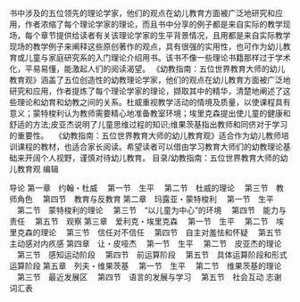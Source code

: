 书中涉及的五位领先的理论学家，他们的观点在幼儿教育方面被广泛地研究和应用，作者浓缩了每个理论学家的理论，而且书中分享的例子都是来自实际的教学现场，每个章节提供给读者有关该理论学家的生平背景情况，且用都是来自实际教学现场的教学例子来阐释这些原创著作的观点，具有很强的实用性，也可作为幼儿教育或儿童与家庭研究系的入门理论介绍用书。该书不像一些理论书籍那样过于学术化，平易易懂，能激起人们的阅读渴望。 《幼教指南：五位世界教育大师的幼儿教育观》涵盖了五位创造性的幼教理论学家，他们的观点在幼儿教育方面被广泛地研究和应用，作者提炼了每个理论学家的理论，撷取其中的精华，清楚地阐述了这些理论和幼育和幼教之间的关系。杜威重视教学活动的情境及质量，以使课程具有意义；蒙特梭利认为教师需要精心地准备教室环境；埃里克森提出使儿童的健康和舒适的方法;皮亚杰说明了儿童思维过程的知识;维果茨基指出教师和同侪对于学习的重要性。 　《幼教指南：五位世界教育大师的幼儿教育观》适合作为幼儿教师培训课程的教材，也适合家长阅读。希望读者可以借由学习教育大师们的幼教理论基础来开阔个人视野，谨慎对待幼儿教育。 目录/幼教指南：五位世界教育大师的幼儿教育观 编辑

导论 第一章　约翰・杜威 　第一节　生平 　第二节　杜威的理论 　第三节　教师角色 　第四节　教育与反教育 第二章　玛露亚・蒙特梭利 　第一节　生平 　第二节　蒙特梭利的理论 　第三节　“以儿童为中心”的环境 　第四节　能力与责任 　第五节　观察 第三章　爱利克・埃里克森 　第一节　生平 　第二节　埃里克森的理论 　第三节　信任对不信任 　第四节　自主对羞怯和怀疑 　第五节　主动感对内疚感 第四章　让・皮哑杰 　第一节　生平 　第二节　皮亚杰的理论 　第三节　感知运动阶段 　第四节　前运算阶段 　第五节　具体运算阶段和形式运算阶段 第五章　列夫・维果茨基 　第一节　生平 　第二节　维果茨基的理论 　第三节　最近发展区 　第四节　语言的发展与学习 　第五节　社会互动 志谢 词汇表
